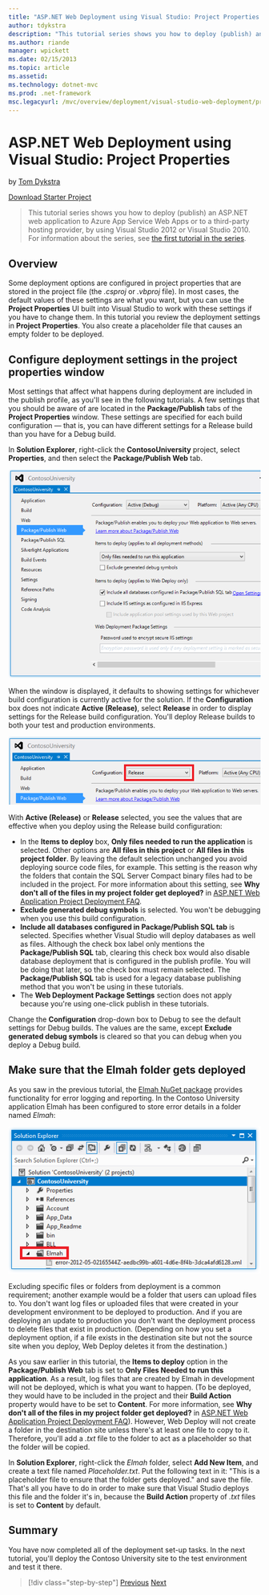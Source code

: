 ```yaml
---
title: "ASP.NET Web Deployment using Visual Studio: Project Properties | Microsoft Docs"
author: tdykstra
description: "This tutorial series shows you how to deploy (publish) an ASP.NET web application to Azure App Service Web Apps or to a third-party hosting provider, by usin..."
ms.author: riande
manager: wpickett
ms.date: 02/15/2013
ms.topic: article
ms.assetid: 
ms.technology: dotnet-mvc
ms.prod: .net-framework
msc.legacyurl: /mvc/overview/deployment/visual-studio-web-deployment/project-properties
---
```

ASP.NET Web Deployment using Visual Studio: Project Properties
====================
by [Tom Dykstra](https://github.com/tdykstra)

[Download Starter Project](http://go.microsoft.com/fwlink/p/?LinkId=282627)

> This tutorial series shows you how to deploy (publish) an ASP.NET web application to Azure App Service Web Apps or to a third-party hosting provider, by using Visual Studio 2012 or Visual Studio 2010. For information about the series, see [the first tutorial in the series](introduction.md).


## Overview

Some deployment options are configured in project properties that are stored in the project file (the *.csproj* or *.vbproj* file). In most cases, the default values of these settings are what you want, but you can use the **Project Properties** UI built into Visual Studio to work with these settings if you have to change them. In this tutorial you review the deployment settings in **Project Properties**. You also create a placeholder file that causes an empty folder to be deployed.

## Configure deployment settings in the project properties window

Most settings that affect what happens during deployment are included in the publish profile, as you'll see in the following tutorials. A few settings that you should be aware of are located in the **Package/Publish** tabs of the **Project Properties** window. These settings are specified for each build configuration — that is, you can have different settings for a Release build than you have for a Debug build.

In **Solution Explorer**, right-click the **ContosoUniversity** project, select **Properties**, and then select the **Package/Publish Web** tab.

![Package/Publish Web tab](project-properties/_static/image1.png)

When the window is displayed, it defaults to showing settings for whichever build configuration is currently active for the solution. If the **Configuration** box does not indicate **Active (Release)**, select **Release** in order to display settings for the Release build configuration. You'll deploy Release builds to both your test and production environments.

![Selecting Release build configuration](project-properties/_static/image2.png)

With **Active (Release)** or **Release** selected, you see the values that are effective when you deploy using the Release build configuration:

- In the **Items to deploy** box, **Only files needed to run the application** is selected. Other options are **All files in this project** or **All files in this project folder**. By leaving the default selection unchanged you avoid deploying source code files, for example. This setting is the reason why the folders that contain the SQL Server Compact binary files had to be included in the project. For more information about this setting, see **Why don't all of the files in my project folder get deployed?** in [ASP.NET Web Application Project Deployment FAQ](https://msdn.microsoft.com/en-us/library/ee942158.aspx).
- **Exclude generated debug symbols** is selected. You won't be debugging when you use this build configuration.
- **Include all databases configured in Package/Publish SQL tab** is selected. Specifies whether Visual Studio will deploy databases as well as files. Although the check box label only mentions the **Package/Publish SQL** tab, clearing this check box would also disable database deployment that is configured in the publish profile. You will be doing that later, so the check box must remain selected. The **Package/Publish SQL** tab is used for a legacy database publishing method that you won't be using in these tutorials.
- The **Web Deployment Package Settings** section does not apply because you're using one-click publish in these tutorials.

Change the **Configuration** drop-down box to Debug to see the default settings for Debug builds. The values are the same, except **Exclude generated debug symbols** is cleared so that you can debug when you deploy a Debug build.

## Make sure that the Elmah folder gets deployed

As you saw in the previous tutorial, the [Elmah NuGet package](http://www.hanselman.com/blog/NuGetPackageOfTheWeek7ELMAHErrorLoggingModulesAndHandlersWithSQLServerCompact.aspx) provides functionality for error logging and reporting. In the Contoso University application Elmah has been configured to store error details in a folder named *Elmah*:

![Elmah folder](project-properties/_static/image3.png)

Excluding specific files or folders from deployment is a common requirement; another example would be a folder that users can upload files to. You don't want log files or uploaded files that were created in your development environment to be deployed to production. And if you are deploying an update to production you don't want the deployment process to delete files that exist in production. (Depending on how you set a deployment option, if a file exists in the destination site but not the source site when you deploy, Web Deploy deletes it from the destination.)

As you saw earlier in this tutorial, the **Items to deploy** option in the **Package/Publish Web** tab is set to **Only Files Needed to run this application**. As a result, log files that are created by Elmah in development will not be deployed, which is what you want to happen. (To be deployed, they would have to be included in the project and their **Build Action** property would have to be set to **Content**. For more information, see **Why don't all of the files in my project folder get deployed?** in [ASP.NET Web Application Project Deployment FAQ](https://msdn.microsoft.com/en-us/library/ee942158.aspx)). However, Web Deploy will not create a folder in the destination site unless there's at least one file to copy to it. Therefore, you'll add a *.txt* file to the folder to act as a placeholder so that the folder will be copied.

In **Solution Explorer**, right-click the *Elmah* folder, select **Add New Item**, and create a text file named *Placeholder.txt*. Put the following text in it: "This is a placeholder file to ensure that the folder gets deployed." and save the file. That's all you have to do in order to make sure that Visual Studio deploys this file and the folder it's in, because the **Build Action** property of *.txt* files is set to **Content** by default.

## Summary

You have now completed all of the deployment set-up tasks. In the next tutorial, you'll deploy the Contoso University site to the test environment and test it there.

>[!div class="step-by-step"]
[Previous](web-config-transformations.md)
[Next](deploying-to-iis.md)